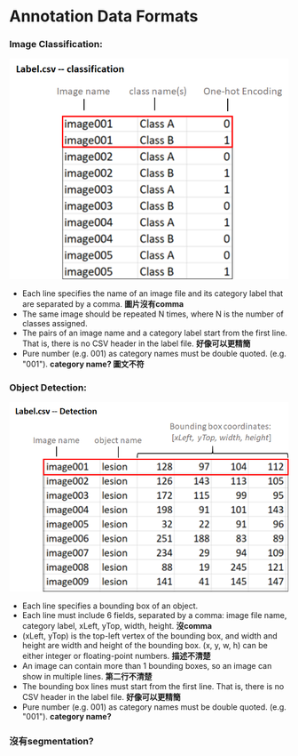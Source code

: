 # Annotation Data Formats

### Image Classification: 

![\*\*replace with actual csv instead of table](../../.gitbook/assets/image%20%28104%29.png)

* Each line specifies the name of an image file and its category label that are separated by a comma. **圖片沒有comma**
* The same image should be repeated N times, where N is the number of classes assigned. 
* The pairs of an image name and a category label start from the first line. That is, there is no CSV header in the label file. **好像可以更精簡**
* Pure number \(e.g. 001\) as category names must be double quoted. \(e.g. "001"\). **category name? 圖文不符**

### Object Detection:

![\*\*replace with actual csv instead of table](../../.gitbook/assets/image%20%2860%29.png)

* Each line specifies a bounding box of an object.
* Each line must include 6 fields, separated by a comma: image file name, category label, xLeft, yTop, width, height.  **沒comma**
* \(xLeft, yTop\) is the top-left vertex of the bounding box, and width and height are width and height of the bounding box. \(x, y, w, h\) can be either integer or floating-point numbers. **描述不清楚**
* An image can contain more than 1 bounding boxes, so an image can show in multiple lines. **第二行不清楚**
* The bounding box lines must start from the first line. That is, there is no CSV header in the label file. **好像可以更精簡**
* Pure number \(e.g. 001\) as category names must be double quoted. \(e.g. "001"\). **category name?** 

### 沒有segmentation?



